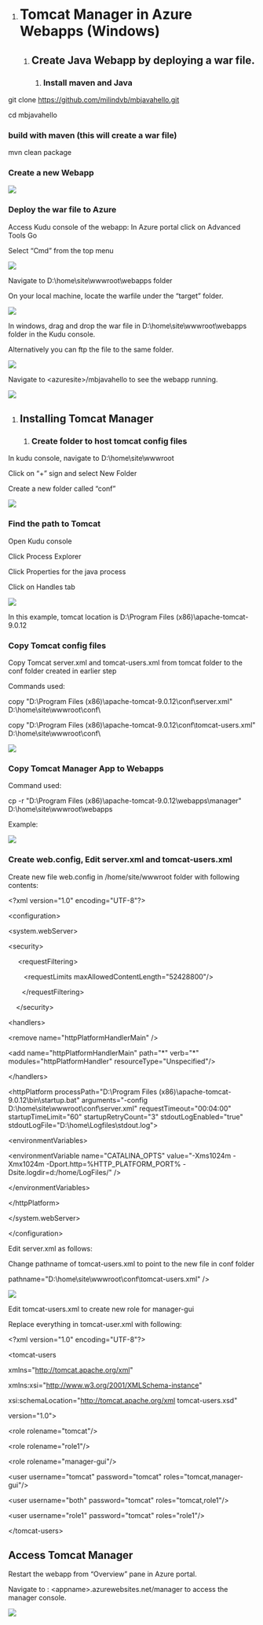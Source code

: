 1.  Tomcat Manager in Azure Webapps (Windows)
    =========================================

    1.  Create Java Webapp by deploying a war file.
        -------------------------------------------

        1.  ### Install maven and Java

git clone <https://github.com/milindvb/mbjavahello.git>

cd mbjavahello

### build with maven (this will create a war file)

mvn clean package

### Create a new Webapp

![](./media/image1.png)

### Deploy the war file to Azure

Access Kudu console of the webapp: In Azure portal click on Advanced
Tools Go

Select “Cmd” from the top menu

![](./media/image2.png)

Navigate to D:\\home\\site\\wwwroot\\webapps folder

On your local machine, locate the warfile under the “target” folder.

![](./media/image3.png)

In windows, drag and drop the war file in
D:\\home\\site\\wwwroot\\webapps folder in the Kudu console.

Alternatively you can ftp the file to the same folder.

![](./media/image4.png)

Navigate to &lt;azuresite&gt;/mbjavahello to see the webapp running.

![](./media/image5.png)

1.  Installing Tomcat Manager
    -------------------------

    1.  ### Create folder to host tomcat config files

In kudu console, navigate to D:\\home\\site\\wwwroot

Click on “+” sign and select New Folder

Create a new folder called “conf”

![](./media/image6.png)

### Find the path to Tomcat

Open Kudu console

Click Process Explorer

Click Properties for the java process

Click on Handles tab

![](./media/image7.png)

In this example, tomcat location is D:\\Program Files
(x86)\\apache-tomcat-9.0.12

### Copy Tomcat config files

Copy Tomcat server.xml and tomcat-users.xml from tomcat folder to the
conf folder created in earlier step

Commands used:

copy "D:\\Program Files (x86)\\apache-tomcat-9.0.12\\conf\\server.xml"
D:\\home\\site\\wwwroot\\conf\\

copy "D:\\Program Files
(x86)\\apache-tomcat-9.0.12\\conf\\tomcat-users.xml"
D:\\home\\site\\wwwroot\\conf\\

![](./media/image8.png)
### Copy Tomcat Manager App to Webapps

Command used:

cp -r "D:\\Program Files (x86)\\apache-tomcat-9.0.12\\webapps\\manager"
D:\\home\\site\\wwwroot\\webapps

Example:

![](./media/image9.png)

### Create web.config, Edit server.xml and tomcat-users.xml

Create new file web.config in /home/site/wwwroot folder with following
contents:

&lt;?xml version="1.0" encoding="UTF-8"?&gt;

&lt;configuration&gt;

&lt;system.webServer&gt;

&lt;security&gt;

     &lt;requestFiltering&gt;

        &lt;requestLimits maxAllowedContentLength="52428800"/&gt;

       &lt;/requestFiltering&gt;

    &lt;/security&gt;

&lt;handlers&gt;

&lt;remove name="httpPlatformHandlerMain" /&gt;

&lt;add name="httpPlatformHandlerMain" path="\*" verb="\*"
modules="httpPlatformHandler" resourceType="Unspecified"/&gt;

&lt;/handlers&gt;

&lt;httpPlatform processPath="D:\\Program Files
(x86)\\apache-tomcat-9.0.12\\bin\\startup.bat" arguments="-config
D:\\home\\site\\wwwroot\\conf\\server.xml" requestTimeout="00:04:00"
startupTimeLimit="60" startupRetryCount="3" stdoutLogEnabled="true"
stdoutLogFile="D:\\home\\Logfiles\\stdout.log"&gt;

&lt;environmentVariables&gt;

&lt;environmentVariable name="CATALINA\_OPTS" value="-Xms1024m -Xmx1024m
-Dport.http=%HTTP\_PLATFORM\_PORT% -Dsite.logdir=d:/home/LogFiles/"
/&gt;

&lt;/environmentVariables&gt;

&lt;/httpPlatform&gt;

&lt;/system.webServer&gt;

&lt;/configuration&gt;

Edit server.xml as follows:

Change pathname of tomcat-users.xml to point to the new file in conf
folder

pathname="D:\\home\\site\\wwwroot\\conf\\tomcat-users.xml" /&gt;

![](./media/image10.png)

Edit tomcat-users.xml to create new role for manager-gui

Replace everything in tomcat-user.xml with following:

&lt;?xml version="1.0" encoding="UTF-8"?&gt;

&lt;tomcat-users

xmlns="http://tomcat.apache.org/xml"

xmlns:xsi="http://www.w3.org/2001/XMLSchema-instance"

xsi:schemaLocation="http://tomcat.apache.org/xml tomcat-users.xsd"

version="1.0"&gt;

&lt;role rolename="tomcat"/&gt;

&lt;role rolename="role1"/&gt;

&lt;role rolename="manager-gui"/&gt;

&lt;user username="tomcat" password="tomcat"
roles="tomcat,manager-gui"/&gt;

&lt;user username="both" password="tomcat" roles="tomcat,role1"/&gt;

&lt;user username="role1" password="tomcat" roles="role1"/&gt;

&lt;/tomcat-users&gt;

Access Tomcat Manager
---------------------

Restart the webapp from “Overview” pane in Azure portal.

Navigate to : &lt;appname&gt;.azurewebsites.net/manager to access the
manager console.

![](./media/image11.png)

